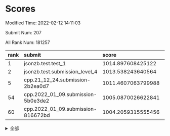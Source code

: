 # Scores

Modified Time: 2022-02-12 14:11:03

Submit Num: 207

All Rank Num: 181257

| rank |               submit               |       score        |       sigma        | pk_num |
| :--- | :--------------------------------- | :----------------- | :----------------- | :----- |
| 1    | jsonzb.test.test_1                 | 1014.897608425122  | 0.8432595473981913 | 3502   |
| 2    | jsonzb.test.submission_level_4     | 1013.538243640564  | 0.7975412331071547 | 3503   |
| 5    | cpp.21_12_24.submission-2b2ea0d7   | 1011.4607063799988 | 0.7767770104872413 | 3499   |
| 54   | cpp.2022_01_09.submission-5b0e3de2 | 1005.0870026622841 | 0.7254319134322839 | 3502   |
| 60   | cpp.2022_01_09.submission-816672bd | 1004.2059315555456 | 0.7131941487750619 | 3500   |


<details>
<summary>全部</summary>

| rank |                 submit                 |       score        |       sigma        | pk_num |
| :--- | :------------------------------------- | :----------------- | :----------------- | :----- |
| 1    | jsonzb.test.test_1                     | 1014.897608425122  | 0.8432595473981913 | 3502   |
| 2    | jsonzb.test.submission_level_4         | 1013.538243640564  | 0.7975412331071547 | 3503   |
| 3    | gobigger.level_3.submission_level_3_46 | 1011.6236485339871 | 0.7739297552683424 | 3499   |
| 4    | gobigger.level_3.submission_level_3_7  | 1011.4837624754493 | 0.782687327740749  | 3508   |
| 5    | cpp.21_12_24.submission-2b2ea0d7       | 1011.4607063799988 | 0.7767770104872413 | 3499   |
| 6    | gobigger.level_3.submission_level_3_26 | 1011.2788995765003 | 0.7581717773765264 | 3501   |
| 7    | gobigger.level_3.submission_level_3_16 | 1011.1614236592981 | 0.7745089484385606 | 3498   |
| 8    | gobigger.level_3.submission_level_3_41 | 1011.1257848345065 | 0.759851886081487  | 3505   |
| 9    | gobigger.level_3.submission_level_3_20 | 1011.0750378312844 | 0.7925171604596807 | 3501   |
| 10   | gobigger.level_3.submission_level_3_11 | 1011.033335599436  | 0.7841710083301321 | 3509   |
| 11   | gobigger.level_3.submission_level_3_21 | 1010.980717589762  | 0.7621538859128265 | 3496   |
| 12   | gobigger.level_3.submission_level_3_40 | 1010.9614570740108 | 0.7718879204078626 | 3504   |
| 13   | gobigger.level_3.submission_level_3_35 | 1010.8935901932642 | 0.7988978663079808 | 3506   |
| 14   | gobigger.level_3.submission_level_3_38 | 1010.847648591336  | 0.7718538280009515 | 3506   |
| 15   | gobigger.level_3.submission_level_3_28 | 1010.8115895047083 | 0.7561949407872139 | 3505   |
| 16   | gobigger.level_3.submission_level_3_13 | 1010.7467640586992 | 0.7625386342408226 | 3497   |
| 17   | gobigger.level_3.submission_level_3_10 | 1010.4633978922308 | 0.7543595691141934 | 3501   |
| 18   | gobigger.level_3.submission_level_3_32 | 1010.3901756502769 | 0.7674943706218074 | 3507   |
| 19   | gobigger.level_3.submission_level_3_27 | 1010.3396416986801 | 0.7645845513078505 | 3504   |
| 20   | gobigger.level_3.submission_level_3_5  | 1010.3321324644115 | 0.772487896095035  | 3497   |
| 21   | gobigger.level_3.submission_level_3_1  | 1010.2977320484105 | 0.7693783407668182 | 3502   |
| 22   | gobigger.level_3.submission_level_3_37 | 1010.2412767302844 | 0.7556468160669847 | 3502   |
| 23   | gobigger.level_3.submission_level_3_2  | 1010.2112376410003 | 0.7545834360103238 | 3506   |
| 24   | gobigger.level_3.submission_level_3_49 | 1010.20507528786   | 0.7703251198318282 | 3501   |
| 25   | gobigger.level_3.submission_level_3_18 | 1010.0782978516605 | 0.7429597347622731 | 3508   |
| 26   | gobigger.level_3.submission_level_3_34 | 1010.010420116242  | 0.7664023495544507 | 3501   |
| 27   | gobigger.level_3.submission_level_3_29 | 1009.9409177421363 | 0.7326675722617093 | 3499   |
| 28   | gobigger.level_3.submission_level_3_3  | 1009.8748523702296 | 0.7554652375017864 | 3505   |
| 29   | gobigger.level_3.submission_level_3_17 | 1009.8339988405774 | 0.7591257399401101 | 3500   |
| 30   | gobigger.level_3.submission_level_3_48 | 1009.6203406025908 | 0.7310836059319076 | 3505   |
| 31   | gobigger.level_3.submission_level_3_45 | 1009.5992860426534 | 0.736697167800165  | 3504   |
| 32   | gobigger.level_3.submission_level_3_23 | 1009.5290802489025 | 0.7673440544513221 | 3500   |
| 33   | gobigger.level_3.submission_level_3_14 | 1009.5086811163579 | 0.7321214380190374 | 3503   |
| 34   | gobigger.level_3.submission_level_3_19 | 1009.4950906493341 | 0.7494630930111322 | 3505   |
| 35   | gobigger.level_3.submission_level_3_36 | 1009.4760686978408 | 0.7744830950844712 | 3509   |
| 36   | gobigger.level_3.submission_level_3_31 | 1009.4756764762972 | 0.7436516958364007 | 3505   |
| 37   | gobigger.level_3.submission_level_3_42 | 1009.434446670097  | 0.7641161780325575 | 3502   |
| 38   | gobigger.level_3.submission_level_3_9  | 1009.4189439515484 | 0.7597501980065074 | 3509   |
| 39   | gobigger.level_3.submission_level_3_30 | 1009.3568491122537 | 0.773348495035049  | 3500   |
| 40   | gobigger.level_3.submission_level_3_6  | 1009.2762432011251 | 0.7277618226867196 | 3498   |
| 41   | gobigger.level_3.submission_level_3_39 | 1009.2165700309756 | 0.7538783672111221 | 3504   |
| 42   | gobigger.level_3.submission_level_3_44 | 1009.206750117825  | 0.7433371763512108 | 3504   |
| 43   | gobigger.level_3.submission_level_3_24 | 1009.1605121276706 | 0.743044073094169  | 3504   |
| 44   | gobigger.level_3.submission_level_3_15 | 1009.1365697096924 | 0.7320907863784513 | 3500   |
| 45   | gobigger.level_3.submission_level_3_43 | 1009.076902807449  | 0.7499090993480777 | 3503   |
| 46   | gobigger.level_3.submission_level_3_22 | 1009.0000276910633 | 0.761779856099791  | 3499   |
| 47   | gobigger.level_3.submission_level_3_0  | 1008.8260837746556 | 0.7592997472396328 | 3510   |
| 48   | gobigger.level_3.submission_level_3_8  | 1008.7696451121386 | 0.7282379225699399 | 3501   |
| 49   | gobigger.level_3.submission_level_3_12 | 1008.4583304929663 | 0.7647812507004316 | 3502   |
| 50   | gobigger.level_3.submission_level_3_47 | 1008.3687352472905 | 0.7338170287487946 | 3496   |
| 51   | gobigger.level_3.submission_level_3_25 | 1008.363852176382  | 0.7340700534832602 | 3504   |
| 52   | gobigger.level_3.submission_level_3_4  | 1008.1579822169482 | 0.7291133552626858 | 3502   |
| 53   | gobigger.level_3.submission_level_3_33 | 1008.0927479717473 | 0.7373555872551744 | 3498   |
| 54   | cpp.2022_01_09.submission-5b0e3de2     | 1005.0870026622841 | 0.7254319134322839 | 3502   |
| 55   | gobigger.level_1.submission_level_1_9  | 1004.8509939710709 | 0.7194905496816347 | 3501   |
| 56   | gobigger.level_1.submission_level_1_3  | 1004.5205311256428 | 0.7194248352051892 | 3500   |
| 57   | gobigger.level_1.submission_level_1_34 | 1004.3042584084369 | 0.7091901332288707 | 3502   |
| 58   | gobigger.level_1.submission_level_1_6  | 1004.2532936722556 | 0.7279611896696684 | 3500   |
| 59   | gobigger.level_1.submission_level_1_29 | 1004.2309927093445 | 0.7169555935040262 | 3501   |
| 60   | cpp.2022_01_09.submission-816672bd     | 1004.2059315555456 | 0.7131941487750619 | 3500   |
| 61   | gobigger.level_1.submission_level_1_44 | 1004.1385544445667 | 0.7210110550320389 | 3508   |
| 62   | gobigger.level_1.submission_level_1_30 | 1004.0739657810426 | 0.7245839122055335 | 3505   |
| 63   | gobigger.level_1.submission_level_1_43 | 1004.0555581583114 | 0.7228284786022784 | 3504   |
| 64   | gobigger.level_1.submission_level_1_19 | 1004.0413389578424 | 0.7106098557115238 | 3499   |
| 65   | gobigger.level_1.submission_level_1_21 | 1004.0111204043249 | 0.7263296976186296 | 3508   |
| 66   | gobigger.level_1.submission_level_1_42 | 1003.827474865591  | 0.7209461036644319 | 3503   |
| 67   | gobigger.level_1.submission_level_1_49 | 1003.8184010617547 | 0.7171985034650354 | 3503   |
| 68   | gobigger.level_1.submission_level_1_25 | 1003.7997498864751 | 0.7064939936089979 | 3504   |
| 69   | gobigger.level_1.submission_level_1_27 | 1003.7488938638585 | 0.7191149052020234 | 3506   |
| 70   | gobigger.level_1.submission_level_1_16 | 1003.7460218785957 | 0.725136609736427  | 3498   |
| 71   | gobigger.level_1.submission_level_1_24 | 1003.6652285291304 | 0.7182531582609789 | 3504   |
| 72   | gobigger.level_1.submission_level_1_8  | 1003.5898591311745 | 0.7048795434329538 | 3506   |
| 73   | gobigger.level_1.submission_level_1_33 | 1003.5670937961363 | 0.715934492560099  | 3499   |
| 74   | gobigger.level_1.submission_level_1_28 | 1003.5247098399025 | 0.7288433459582373 | 3508   |
| 75   | gobigger.level_1.submission_level_1_18 | 1003.5006280132393 | 0.7109633932973054 | 3507   |
| 76   | gobigger.level_1.submission_level_1_45 | 1003.4953871282696 | 0.71586020987366   | 3497   |
| 77   | gobigger.level_1.submission_level_1_47 | 1003.4713576579989 | 0.7323754844574271 | 3500   |
| 78   | gobigger.level_1.submission_level_1_5  | 1003.4649928716334 | 0.7279148216333227 | 3502   |
| 79   | gobigger.level_1.submission_level_1_36 | 1003.4398041373852 | 0.7159316361044463 | 3506   |
| 80   | gobigger.level_1.submission_level_1_48 | 1003.3667352227664 | 0.7148250025391896 | 3498   |
| 81   | gobigger.level_1.submission_level_1_37 | 1003.3573667600303 | 0.7252486097793188 | 3495   |
| 82   | gobigger.level_1.submission_level_1_26 | 1003.2626539892387 | 0.7070553744593244 | 3498   |
| 83   | gobigger.level_1.submission_level_1_23 | 1003.2565184602649 | 0.7158934653661818 | 3499   |
| 84   | gobigger.level_1.submission_level_1_39 | 1003.2023477027308 | 0.7147518520519499 | 3494   |
| 85   | gobigger.level_1.submission_level_1_0  | 1003.1412579696196 | 0.7230809882159869 | 3503   |
| 86   | gobigger.level_1.submission_level_1_1  | 1003.0915551060048 | 0.7182163807633113 | 3501   |
| 87   | gobigger.level_1.submission_level_1_22 | 1003.0711905086491 | 0.7178287829812874 | 3496   |
| 88   | gobigger.level_1.submission_level_1_32 | 1002.9990645252063 | 0.7309602409071493 | 3499   |
| 89   | gobigger.level_1.submission_level_1_2  | 1002.9739488393054 | 0.7254893482057103 | 3501   |
| 90   | gobigger.level_1.submission_level_1_11 | 1002.9601646873149 | 0.7198292393266945 | 3510   |
| 91   | gobigger.level_1.submission_level_1_40 | 1002.9047517965768 | 0.7314401244905699 | 3500   |
| 92   | gobigger.level_1.submission_level_1_4  | 1002.8636655844308 | 0.7140910302711352 | 3504   |
| 93   | gobigger.level_1.submission_level_1_41 | 1002.8442911703282 | 0.7273291018315448 | 3503   |
| 94   | gobigger.level_1.submission_level_1_15 | 1002.825161616057  | 0.730549845203141  | 3501   |
| 95   | gobigger.level_1.submission_level_1_38 | 1002.8003784073505 | 0.7231249317533976 | 3500   |
| 96   | gobigger.level_1.submission_level_1_10 | 1002.7214291844049 | 0.7139842060847525 | 3510   |
| 97   | gobigger.level_1.submission_level_1_13 | 1002.6247093082601 | 0.7145873710164712 | 3506   |
| 98   | gobigger.level_1.submission_level_1_20 | 1002.5214308336197 | 0.7199497023850224 | 3502   |
| 99   | gobigger.level_1.submission_level_1_7  | 1002.4833767850647 | 0.7072793919483339 | 3508   |
| 100  | gobigger.level_1.submission_level_1_31 | 1002.3907140975474 | 0.7090567317419665 | 3499   |
| 101  | gobigger.level_1.submission_level_1_35 | 1002.3103982868317 | 0.721390012868785  | 3500   |
| 102  | gobigger.level_1.submission_level_1_14 | 1002.2504639279717 | 0.7074912753354841 | 3505   |
| 103  | gobigger.level_1.submission_level_1_12 | 1002.2167750999736 | 0.71225420271553   | 3503   |
| 104  | gobigger.level_1.submission_level_1_46 | 1002.0756807147801 | 0.7081708627982592 | 3509   |
| 105  | gobigger.level_1.submission_level_1_17 | 1001.7153761953854 | 0.7109629778774759 | 3505   |
| 106  | gobigger.random.submission_random_0    | 997.4967322035044  | 0.7095934113173887 | 3499   |
| 107  | gobigger.random.submission_random_7    | 997.4427845920851  | 0.7081433914709919 | 3505   |
| 108  | gobigger.random.submission_random_13   | 997.1267358279632  | 0.7038698437421804 | 3506   |
| 109  | gobigger.random.submission_random_2    | 996.9880775142676  | 0.7197600424181136 | 3499   |
| 110  | gobigger.random.submission_random_28   | 996.8370728070195  | 0.7087380261467524 | 3506   |
| 111  | gobigger.random.submission_random_39   | 996.7705024028348  | 0.7011709464178725 | 3499   |
| 112  | gobigger.random.submission_random_40   | 996.7697837298647  | 0.7134920390325874 | 3507   |
| 113  | gobigger.random.submission_random_12   | 996.72605178238    | 0.7064427722924098 | 3502   |
| 114  | gobigger.random.submission_random_30   | 996.5694865485261  | 0.702412826829658  | 3500   |
| 115  | gobigger.random.submission_random_44   | 996.3824274957524  | 0.7270432778685595 | 3498   |
| 116  | gobigger.random.submission_random_45   | 996.319077154129   | 0.7072102469610216 | 3503   |
| 117  | gobigger.random.submission_random_36   | 996.2567364313237  | 0.6984329186335202 | 3504   |
| 118  | gobigger.random.submission_random_20   | 996.2508904699386  | 0.7107679479585794 | 3497   |
| 119  | gobigger.random.submission_random_5    | 996.1844046066202  | 0.7266283501652766 | 3505   |
| 120  | gobigger.random.submission_random_8    | 996.1759110089555  | 0.7318126418211943 | 3502   |
| 121  | gobigger.random.submission_random_16   | 996.1744911503545  | 0.7130089611088795 | 3499   |
| 122  | gobigger.random.submission_random_43   | 996.1714935152007  | 0.7266437875765817 | 3503   |
| 123  | gobigger.random.submission_random_33   | 996.1513179390437  | 0.7009205365634615 | 3506   |
| 124  | gobigger.random.submission_random_24   | 996.117566464576   | 0.716686677049258  | 3496   |
| 125  | gobigger.random.submission_random_38   | 996.1125516638403  | 0.7098353754904674 | 3504   |
| 126  | gobigger.random.submission_random_46   | 996.0954772273898  | 0.7084868911234501 | 3509   |
| 127  | gobigger.random.submission_random_6    | 996.0815773051883  | 0.6990568147652348 | 3502   |
| 128  | gobigger.random.submission_random_21   | 996.0732361382101  | 0.7092131232251134 | 3500   |
| 129  | gobigger.random.submission_random_37   | 996.0672289919745  | 0.6944569291767533 | 3506   |
| 130  | gobigger.random.submission_random_15   | 996.0667308128022  | 0.7156872925900927 | 3501   |
| 131  | gobigger.random.submission_random_48   | 996.0621142309462  | 0.7060371534839343 | 3506   |
| 132  | gobigger.random.submission_random_3    | 996.0297552765678  | 0.7113238710320882 | 3505   |
| 133  | gobigger.random.submission_random_14   | 996.0271100744277  | 0.7077796407117908 | 3502   |
| 134  | gobigger.random.submission_random_41   | 996.0042519273029  | 0.712393726500076  | 3503   |
| 135  | gobigger.random.submission_random_35   | 995.9961401115258  | 0.7203919748992367 | 3503   |
| 136  | gobigger.random.submission_random_11   | 995.986752841427   | 0.7093510852857394 | 3504   |
| 137  | gobigger.random.submission_random_19   | 995.8996631220795  | 0.7125780535188169 | 3497   |
| 138  | gobigger.random.submission_random_25   | 995.8316294758675  | 0.7080467339041263 | 3502   |
| 139  | gobigger.random.submission_random_26   | 995.7665612083723  | 0.7103688957058389 | 3501   |
| 140  | gobigger.random.submission_random_22   | 995.7584407572722  | 0.7151602446161552 | 3509   |
| 141  | gobigger.random.submission_random_17   | 995.6898239214164  | 0.706944416938094  | 3506   |
| 142  | gobigger.random.submission_random_23   | 995.6406380428264  | 0.7084833736867212 | 3504   |
| 143  | gobigger.random.submission_random_49   | 995.6273339977914  | 0.7147259426017271 | 3505   |
| 144  | gobigger.random.submission_random_4    | 995.6089060268548  | 0.7035451253565814 | 3500   |
| 145  | gobigger.random.submission_random_18   | 995.5117177832828  | 0.7214828848292832 | 3500   |
| 146  | gobigger.random.submission_random_27   | 995.5062823568869  | 0.7161776777343403 | 3507   |
| 147  | gobigger.random.submission_random_10   | 995.3807997456529  | 0.7248625499902237 | 3503   |
| 148  | gobigger.random.submission_random_34   | 995.3505256041115  | 0.7198824906603488 | 3504   |
| 149  | gobigger.random.submission_random_32   | 995.283388647392   | 0.7168570419866449 | 3501   |
| 150  | gobigger.random.submission_random_1    | 995.2693621039166  | 0.7202347017306346 | 3503   |
| 151  | gobigger.random.submission_random_42   | 995.1300430225476  | 0.722454526140739  | 3510   |
| 152  | gobigger.random.submission_random_9    | 994.9864816922187  | 0.7261839588858999 | 3508   |
| 153  | gobigger.random.submission_random_47   | 994.969357505829   | 0.7230045054193688 | 3502   |
| 154  | gobigger.random.submission_random_31   | 994.6193183862483  | 0.727427233671021  | 3496   |
| 155  | gobigger.random.submission_random_29   | 994.4439427080985  | 0.705798031096848  | 3503   |
| 156  | gobigger.level_2.submission_level_2_14 | 994.3577015090948  | 0.7371876036704773 | 3504   |
| 157  | gobigger.level_2.submission_level_2_5  | 993.9425528598068  | 0.7348995592922332 | 3506   |
| 158  | gobigger.level_2.submission_level_2_45 | 993.7733182594412  | 0.728453217762878  | 3507   |
| 159  | gobigger.level_2.submission_level_2_25 | 993.4852231913952  | 0.7344186835484249 | 3498   |
| 160  | gobigger.level_2.submission_level_2_30 | 993.3926825258395  | 0.7316125651913655 | 3503   |
| 161  | gobigger.level_2.submission_level_2_43 | 993.1169771756582  | 0.7491687914409773 | 3500   |
| 162  | gobigger.level_2.submission_level_2_10 | 993.0262653347428  | 0.7278665729451349 | 3503   |
| 163  | gobigger.level_2.submission_level_2_17 | 992.9595675231562  | 0.7324703201351153 | 3499   |
| 164  | gobigger.level_2.submission_level_2_27 | 992.9029732611638  | 0.7312581608924714 | 3503   |
| 165  | gobigger.level_2.submission_level_2_9  | 992.8476444571434  | 0.7450197073314558 | 3504   |
| 166  | gobigger.level_2.submission_level_2_16 | 992.824319864403   | 0.7416316660826514 | 3503   |
| 167  | gobigger.level_2.submission_level_2_1  | 992.7827918417362  | 0.7347816524206072 | 3500   |
| 168  | gobigger.level_2.submission_level_2_37 | 992.6417855801889  | 0.7392806335993467 | 3498   |
| 169  | gobigger.level_2.submission_level_2_2  | 992.6058287654804  | 0.7369020170276912 | 3504   |
| 170  | gobigger.level_2.submission_level_2_38 | 992.4340201444164  | 0.7307205434034828 | 3501   |
| 171  | gobigger.level_2.submission_level_2_4  | 992.3533302829029  | 0.7361809272333635 | 3507   |
| 172  | gobigger.level_2.submission_level_2_35 | 992.3195482591827  | 0.7520857033613835 | 3503   |
| 173  | gobigger.level_2.submission_level_2_44 | 992.2848804490786  | 0.7238111705435999 | 3504   |
| 174  | gobigger.level_2.submission_level_2_48 | 992.2819582916127  | 0.7472663966839613 | 3501   |
| 175  | gobigger.level_2.submission_level_2_6  | 992.2572367126635  | 0.7381405362414909 | 3507   |
| 176  | gobigger.level_2.submission_level_2_42 | 992.1203393413318  | 0.7443552500188249 | 3502   |
| 177  | gobigger.level_2.submission_level_2_28 | 992.1189583139383  | 0.7446744633845306 | 3505   |
| 178  | gobigger.level_2.submission_level_2_20 | 992.0566748796954  | 0.750190916047705  | 3505   |
| 179  | gobigger.level_2.submission_level_2_3  | 991.9650946692971  | 0.7461052071574031 | 3501   |
| 180  | gobigger.level_2.submission_level_2_19 | 991.8999104886057  | 0.7441182706467169 | 3498   |
| 181  | gobigger.level_2.submission_level_2_24 | 991.8976590410696  | 0.7410573555789951 | 3506   |
| 182  | gobigger.level_2.submission_level_2_0  | 991.879021512366   | 0.7394573982138223 | 3506   |
| 183  | gobigger.level_2.submission_level_2_23 | 991.865899028027   | 0.7630388549079085 | 3498   |
| 184  | gobigger.level_2.submission_level_2_18 | 991.8431277804674  | 0.7309048030670563 | 3498   |
| 185  | gobigger.level_2.submission_level_2_46 | 991.8239664614615  | 0.7679518551355843 | 3500   |
| 186  | gobigger.level_2.submission_level_2_39 | 991.8111272034836  | 0.7413221887415035 | 3509   |
| 187  | gobigger.level_2.submission_level_2_40 | 991.784323637231   | 0.7525510211529997 | 3505   |
| 188  | gobigger.level_2.submission_level_2_32 | 991.747017243438   | 0.7330013643803186 | 3503   |
| 189  | gobigger.level_2.submission_level_2_31 | 991.4766079665072  | 0.7374037348260959 | 3504   |
| 190  | gobigger.level_2.submission_level_2_12 | 991.4433922599985  | 0.7713060662189546 | 3505   |
| 191  | gobigger.level_2.submission_level_2_36 | 991.110045102358   | 0.7572205411729758 | 3502   |
| 192  | gobigger.level_2.submission_level_2_15 | 991.1080245833372  | 0.7603809189326761 | 3495   |
| 193  | gobigger.level_2.submission_level_2_11 | 991.1036369051187  | 0.7478519658988597 | 3504   |
| 194  | gobigger.level_2.submission_level_2_47 | 991.1007354724375  | 0.7688203227053974 | 3502   |
| 195  | gobigger.level_2.submission_level_2_8  | 991.0438503115606  | 0.769997810213683  | 3500   |
| 196  | gobigger.level_2.submission_level_2_34 | 990.9661741023983  | 0.7743385299174018 | 3502   |
| 197  | gobigger.level_2.submission_level_2_33 | 990.9372199367017  | 0.768810619127174  | 3499   |
| 198  | gobigger.level_2.submission_level_2_29 | 990.9335882904777  | 0.7582982590307963 | 3505   |
| 199  | gobigger.level_2.submission_level_2_41 | 990.8498326369049  | 0.7693768770232416 | 3503   |
| 200  | gobigger.level_2.submission_level_2_22 | 990.8285830808294  | 0.7428159452729388 | 3501   |
| 201  | gobigger.level_2.submission_level_2_7  | 990.7704237932924  | 0.7740589393738798 | 3500   |
| 202  | gobigger.level_2.submission_level_2_49 | 990.7279690965131  | 0.7645310063831131 | 3510   |
| 203  | gobigger.level_2.submission_level_2_21 | 990.5427241473536  | 0.7564227191531274 | 3505   |
| 204  | gobigger.level_2.submission_level_2_26 | 990.277204645716   | 0.7422583470213308 | 3497   |
| 205  | gobigger.level_2.submission_level_2_13 | 989.9387718197542  | 0.7571425940300535 | 3505   |
| 206  | gobigger.none.submission_none_1        | 980.2958307713866  | 1.1876561283953628 | 3499   |
| 207  | gobigger.none.submission_none_0        | 975.8093924348187  | 1.4076877529975385 | 3499   |

</details>